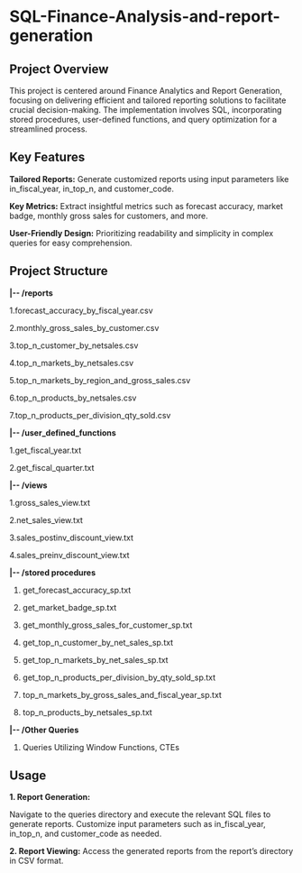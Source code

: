 # SQL-Finance-Analysis-and-report-generation
## Project Overview

This project is centered around Finance Analytics and Report Generation, focusing on delivering efficient and tailored reporting solutions to facilitate crucial decision-making. The implementation involves SQL, incorporating stored procedures, user-defined functions, and query optimization for a streamlined process.

## Key Features

**Tailored Reports:** Generate customized reports using input parameters like in_fiscal_year, in_top_n, and customer_code.

**Key Metrics:** Extract insightful metrics such as forecast accuracy, market badge, monthly gross sales for customers, and more.

**User-Friendly Design:** Prioritizing readability and simplicity in complex queries for easy comprehension.

## Project Structure

  **|-- /reports**

1.forecast_accuracy_by_fiscal_year.csv  
    
2.monthly_gross_sales_by_customer.csv
    
3.top_n_customer_by_netsales.csv
    
4.top_n_markets_by_netsales.csv

5.top_n_markets_by_region_and_gross_sales.csv

6.top_n_products_by_netsales.csv

7.top_n_products_per_division_qty_sold.csv
    
    
  **|-- /user_defined_functions**
    
1.get_fiscal_year.txt

2.get_fiscal_quarter.txt
    

    
  **|-- /views**
    
1.gross_sales_view.txt
    
2.net_sales_view.txt
    
3.sales_postinv_discount_view.txt

4.sales_preinv_discount_view.txt
    

    
  **|-- /stored procedures**
    
1. get_forecast_accuracy_sp.txt
    
2. get_market_badge_sp.txt
    
3. get_monthly_gross_sales_for_customer_sp.txt

4. get_top_n_customer_by_net_sales_sp.txt

5. get_top_n_markets_by_net_sales_sp.txt

6. get_top_n_products_per_division_by_qty_sold_sp.txt

7. top_n_markets_by_gross_sales_and_fiscal_year_sp.txt

8. top_n_products_by_netsales_sp.txt
    

    
  **|-- /Other Queries**
  
1. Queries Utilizing Window Functions, CTEs

## Usage
**1. Report Generation:**

Navigate to the queries directory and execute the relevant SQL files to generate reports. Customize input parameters such as in_fiscal_year, in_top_n, and customer_code as needed.

**2. Report Viewing:**
Access the generated reports from the report’s directory in CSV format.
